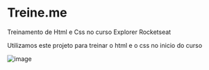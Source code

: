 # Treine.me
Treinamento de Html e Css no curso Explorer Rocketseat

Utilizamos este projeto para treinar o html e o css no inicio do curso

![image](https://user-images.githubusercontent.com/37475590/163689561-5718d4a0-d125-49df-938b-81bba0f9badd.png)


